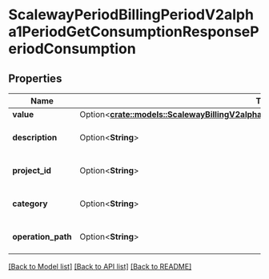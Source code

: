 # ScalewayPeriodBillingPeriodV2alpha1PeriodGetConsumptionResponsePeriodConsumption

## Properties

Name | Type | Description | Notes
------------ | ------------- | ------------- | -------------
**value** | Option<[**crate::models::ScalewayBillingV2alpha1GetConsumptionResponseConsumptionValue**](scaleway_billing_v2alpha1_GetConsumptionResponse_Consumption_value.md)> |  | [optional]
**description** | Option<**String**> | Description of the consumption | [optional]
**project_id** | Option<**String**> | Project ID of the consumption | [optional]
**category** | Option<**String**> | Category of the consumption | [optional]
**operation_path** | Option<**String**> | The unique identifier of the product | [optional]

[[Back to Model list]](../README.md#documentation-for-models) [[Back to API list]](../README.md#documentation-for-api-endpoints) [[Back to README]](../README.md)



